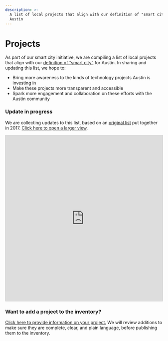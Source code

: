 ```yaml
---
description: >-
  A list of local projects that align with our definition of "smart city" for
  Austin
---
```


# Projects

As part of our smart city initiative, we are compiling a list of local projects that align with our [definition of “smart city”](http://projects.austintexas.io/projects/smart-city/about/definition/) for Austin. In sharing and updating this list, we hope to:

* Bring more awareness to the kinds of technology projects Austin is investing in
* Make these projects more transparent and accessible
* Spark more engagement and collaboration on these efforts with the Austin community

### Update in progress

We are collecting updates to this list, based on an [original list](https://airtable.com/embed/shrw1eaApYvCI2fbE/tbluO6vp5XB2GwYk4/viwPqpeM7kQ69dSC5) put together in 2017. [Click here to open a larger view](https://airtable.com/shr6ZZT3ngiWpKKvj/tblQXFH8dwIBq5LWj). 

<iframe class="airtable-embed" src="https://airtable.com/embed/shr6ZZT3ngiWpKKvj?backgroundColor=green&viewControls=on" frameborder="0" onmousewheel="" width="100%" height="533" style="background: transparent; border: 1px solid #ccc;"></iframe>

### Want to add a project to the inventory?

[Click here to provide information on your project.](https://airtable.com/shrNn35K6woKUAZed) We will review additions to make sure they are complete, clear, and plain language, before publishing them to the inventory. 
